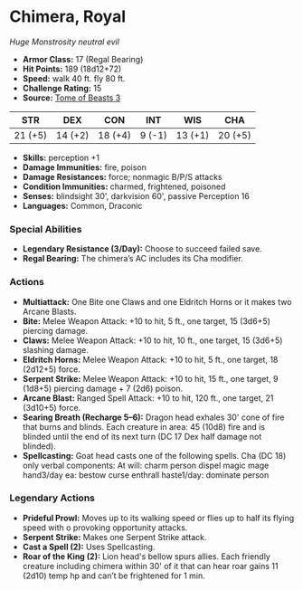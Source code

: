 # Chimera, Royal

*Huge* *Monstrosity* *neutral evil*

- **Armor Class:** 17 (Regal Bearing)
- **Hit Points:** 189 (18d12+72)
- **Speed:** walk 40 ft. fly 80 ft.
- **Challenge Rating:** 15
- **Source:** [Tome of Beasts 3](https://koboldpress.com/kpstore/product/tome-of-beasts-2-for-5th-edition/)

| STR | DEX | CON | INT | WIS | CHA |
| --- | --- | --- | --- | --- | --- |
| 21 (+5) | 14 (+2) | 18 (+4) | 9 (-1) | 13 (+1) | 20 (+5) |

- **Skills:** perception +1
- **Damage Immunities:** fire, poison
- **Damage Resistances:** force; nonmagic B/P/S attacks
- **Condition Immunities:** charmed, frightened, poisoned
- **Senses:** blindsight 30', darkvision 60', passive Perception 16
- **Languages:** Common, Draconic
### Special Abilities
- **Legendary Resistance (3/Day):** Choose to succeed failed save.
- **Regal Bearing:** The chimera’s AC includes its Cha modifier.
### Actions
- **Multiattack:** One Bite one Claws and one Eldritch Horns or it makes two Arcane Blasts.
- **Bite:** Melee Weapon Attack: +10 to hit, 5 ft., one target, 15 (3d6+5) piercing damage.
- **Claws:** Melee Weapon Attack: +10 to hit, 10 ft., one target, 15 (3d6+5) slashing damage.
- **Eldritch Horns:** Melee Weapon Attack: +10 to hit, 5 ft., one target, 18 (2d12+5) force.
- **Serpent Strike:** Melee Weapon Attack: +10 to hit, 15 ft., one target, 9 (1d8+5) piercing damage + 7 (2d6) poison.
- **Arcane Blast:** Ranged Spell Attack: +10 to hit, 120 ft., one target, 21 (3d10+5) force.
- **Searing Breath (Recharge 5–6):** Dragon head exhales 30' cone of fire that burns and blinds. Each creature in area: 45 (10d8) fire and is blinded until the end of its next turn (DC 17 Dex half damage not blinded).
- **Spellcasting:** Goat head casts one of the following spells. Cha (DC 18) only verbal components: At will: charm person dispel magic mage hand3/day ea: bestow curse enthrall haste1/day: dominate person


### Legendary Actions
- **Prideful Prowl:** Moves up to its walking speed or flies up to half its flying speed with o provoking opportunity attacks.
- **Serpent Strike:** Makes one Serpent Strike attack.
- **Cast a Spell (2):** Uses Spellcasting.
- **Roar of the King (2):** Lion head's bellow spurs allies. Each friendly creature including chimera within 30' of it that can hear roar gains 11 (2d10) temp hp and can’t be frightened for 1 min.
